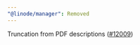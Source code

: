 ```yaml
---
"@linode/manager": Removed
---
```


Truncation from PDF descriptions ([#12009](https://github.com/linode/manager/pull/12009))
